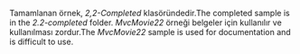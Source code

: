 <span data-ttu-id="a038d-101">Tamamlanan örnek, *2,2-Completed* klasöründedir.</span><span class="sxs-lookup"><span data-stu-id="a038d-101">The completed sample is in the *2.2-completed* folder.</span></span> <span data-ttu-id="a038d-102">*MvcMovie22* örneği belgeler için kullanılır ve kullanılması zordur.</span><span class="sxs-lookup"><span data-stu-id="a038d-102">The *MvcMovie22* sample is used for documentation and is difficult to use.</span></span>